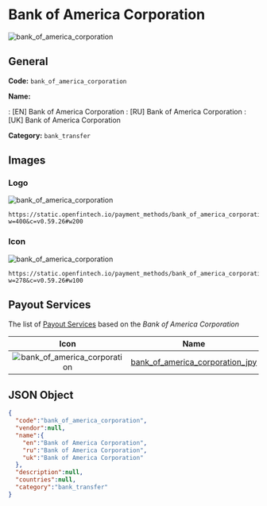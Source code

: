 
# Bank of America Corporation 
![bank_of_america_corporation](https://static.openfintech.io/payment_methods/bank_of_america_corporation/logo.svg?w=400&c=v0.59.26#w200)  

## General 
**Code:** `bank_of_america_corporation` 
 
**Name:** 
 
:	[EN] Bank of America Corporation 
:	[RU] Bank of America Corporation 
:	[UK] Bank of America Corporation 
 
**Category:** `bank_transfer` 
 

## Images 

### Logo 
![bank_of_america_corporation](https://static.openfintech.io/payment_methods/bank_of_america_corporation/logo.svg?w=400&c=v0.59.26#w200)  

```
https://static.openfintech.io/payment_methods/bank_of_america_corporation/logo.svg?w=400&c=v0.59.26#w200
```  

### Icon 
![bank_of_america_corporation](https://static.openfintech.io/payment_methods/bank_of_america_corporation/icon.svg?w=278&c=v0.59.26#w100)  

```
https://static.openfintech.io/payment_methods/bank_of_america_corporation/icon.svg?w=278&c=v0.59.26#w100
```  

## Payout Services 
 
The list of [Payout Services](/payout-services/) based on the _Bank of America Corporation_ 

|Icon|Name|Code| 
|:---:|:---:|:---:| 
|![bank_of_america_corporation](https://static.openfintech.io/payout_methods/bank_of_america_corporation/icon.svg?w=278&c=v0.59.26#w40) |[bank_of_america_corporation_jpy](/payout-services/bank_of_america_corporation_jpy/)|`bank_of_america_corporation_jpy`| 
 

## JSON Object 

```json
{
  "code":"bank_of_america_corporation",
  "vendor":null,
  "name":{
    "en":"Bank of America Corporation",
    "ru":"Bank of America Corporation",
    "uk":"Bank of America Corporation"
  },
  "description":null,
  "countries":null,
  "category":"bank_transfer"
}
```  
